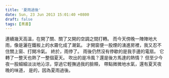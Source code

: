 ```yaml
---
title: '夏雨過後'
date: Sun, 23 Jun 2013 15:01:40 +0800
draft: false
tags: [黑書]
---
```


連續幾天高溫，在開了關、關了又開的空調之間打轉。 而今天傍晚一陣陣地大雨，像是灑在鐵板上的水霧化成了潮氣。 才開窗便一股煙的湧進房裡，我又忍不住關上窗、打開冷氣。 終於，雨停了。 雨後仍然沒有停歇的是我手邊的電扇。 它轉了一整天也熱了一整個夏天。 吹出的是冷風？還是後方馬達的熱情？ 但至少今夜一股細細淡淡地沁涼，穿過它輕撫過我的臉頰， 帶點微微地水氣，還有夏天夜晚的味道， 是的，因為夏雨過後。